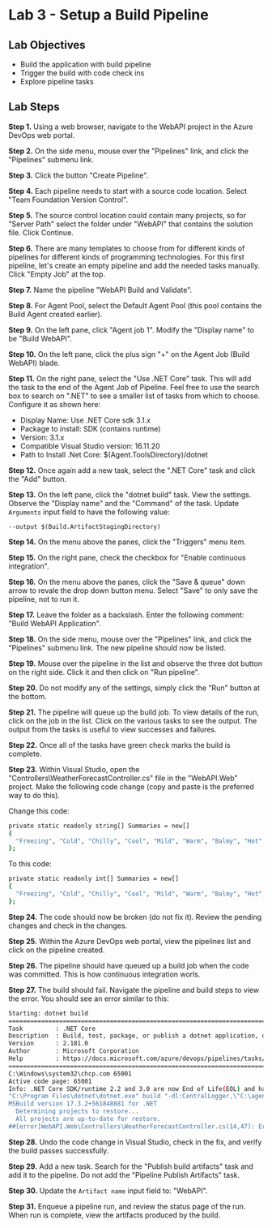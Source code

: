 # Lab 3 - Setup a Build Pipeline

## Lab Objectives

- Build the application with build pipeline
- Trigger the build with code check ins
- Explore pipeline tasks

## Lab Steps

**Step 1.** Using a web browser, navigate to the WebAPI project in the Azure DevOps web portal.

**Step 2.** On the side menu, mouse over the "Pipelines" link, and click the "Pipelines" submenu link.

**Step 3.** Click the button "Create Pipeline".

**Step 4.** Each pipeline needs to start with a source code location. Select "Team Foundation Version Control".

**Step 5.** The source control location could contain many projects, so for "Server Path" select the folder under "WebAPI" that contains the solution file. Click Continue.

**Step 6.** There are many templates to choose from for different kinds of pipelines for different kinds of programming technologies. For this first pipeline, let's create an empty pipeline and add the needed tasks manually. Click "Empty Job" at the top.

**Step 7.** Name the pipeline "WebAPI Build and Validate".

**Step 8.** For Agent Pool, select the Default Agent Pool (this pool contains the Build Agent created earlier).

**Step 9.** On the left pane, click "Agent job 1". Modify the "Display name" to be "Build WebAPI".

**Step 10.** On the left pane, click the plus sign "+" on the Agent Job (Build WebAPI) blade.

**Step 11.** On the right pane, select the "Use .NET Core" task. This will add the task to the end of the Agent Job of Pipeline. Feel free to use the search box to search on ".NET" to see a smaller list of tasks from which to choose. Configure it as shown here:

- Display Name: Use .NET Core sdk 3.1.x
- Package to install: SDK (contains runtime)
- Version: 3.1.x
- Compatible Visual Studio version: 16.11.20
- Path to Install .Net Core: $(Agent.ToolsDirectory)/dotnet

**Step 12.** Once again add a new task, select the ".NET Core" task and click the "Add" button.

**Step 13.** On the left pane, click the "dotnet build" task. View the settings. Observe the "Display name" and the "Command" of the task. Update `Arguments` input field to have the following value:

```test
--output $(Build.ArtifactStagingDirectory)
```

**Step 14.** On the menu above the panes, click the "Triggers" menu item.

**Step 15.** On the right pane, check the checkbox for "Enable continuous integration".

**Step 16.** On the menu above the panes, click the "Save & queue" down arrow to revale the drop down button menu. Select "Save" to only save the pipeline, not to run it.

**Step 17.** Leave the folder as a backslash. Enter the following comment: "Build WebAPI Application".

**Step 18.** On the side menu, mouse over the "Pipelines" link, and click the "Pipelines" submenu link. The new pipeline should now be listed.

**Step 19.** Mouse over the pipeline in the list and observe the three dot button on the right side. Click it and then click on "Run pipeline".

**Step 20.** Do not modify any of the settings, simply click the "Run" button at the bottom.

**Step 21.** The pipeline will queue up the build job. To view details of the run, click on the job in the list. Click on the various tasks to see the output. The output from the tasks is useful to view successes and failures.

**Step 22.** Once all of the tasks have green check marks the build is complete.

**Step 23.** Within Visual Studio, open the "Controllers\WeatherForecastController.cs" file in the "WebAPI.Web" project. Make the following code change (copy and paste is the preferred way to do this).

Change this code:

```bash
private static readonly string[] Summaries = new[]
{
  "Freezing", "Cold", "Chilly", "Cool", "Mild", "Warm", "Balmy", "Hot", "Sweltering", "Scorching"
};
```

To this code:

```bash
private static readonly int[] Summaries = new[]
{
  "Freezing", "Cold", "Chilly", "Cool", "Mild", "Warm", "Balmy", "Hot", "Sweltering", "Scorching"
};
```

**Step 24.** The code should now be broken (do not fix it). Review the pending changes and check in the changes.

**Step 25.** Within the Azure DevOps web portal, view the pipelines list and click on the pipeline created.

**Step 26.** The pipeline should have queued up a build job when the code was committed. This is how continuous integration worls.

**Step 27.** The build should fail. Navigate the pipeline and build steps to view the error. You should see an error similar to this:

```bash
Starting: dotnet build
==============================================================================
Task         : .NET Core
Description  : Build, test, package, or publish a dotnet application, or run a custom dotnet command
Version      : 2.181.0
Author       : Microsoft Corporation
Help         : https://docs.microsoft.com/azure/devops/pipelines/tasks/build/dotnet-core-cli
==============================================================================
C:\Windows\system32\chcp.com 65001
Active code page: 65001
Info: .NET Core SDK/runtime 2.2 and 3.0 are now End of Life(EOL) and have been removed from all hosted agents. If you're using these SDK/runtimes on hosted agents, kindly upgrade to newer versions which are not EOL, or else use UseDotNet task to install the required version.
"C:\Program Files\dotnet\dotnet.exe" build "-dl:CentralLogger,\"C:\agent\_work\_tasks\DotNetCoreCLI_5541a522-603c-47ad-91fc-a4b1d163081b\2.181.0\dotnet-build-helpers\Microsoft.TeamFoundation.DistributedTask.MSBuild.Logger.dll\"*ForwardingLogger,\"C:\agent\_work\_tasks\DotNetCoreCLI_5541a522-603c-47ad-91fc-a4b1d163081b\2.181.0\dotnet-build-helpers\Microsoft.TeamFoundation.DistributedTask.MSBuild.Logger.dll\""
MSBuild version 17.3.2+561848881 for .NET
  Determining projects to restore...
  All projects are up-to-date for restore.
##[error]WebAPI.Web\Controllers\WeatherForecastController.cs(14,47): Error CS0029: Cannot implicitly convert type 'string[]' to 'int[]'
```

**Step 28.** Undo the code change in Visual Studio, check in the fix, and verify the build passes successfully.

**Step 29.** Add a new task. Search for the "Publish build artifacts" task and add it to the pipeline. Do not add the "Pipeline Publish Artifacts" task.

**Step 30.** Update the `Artifact name` input field to: "WebAPI".

**Step 31.** Enqueue a pipeline run, and review the status page of the run. When run is complete, view the artifacts produced by the build.
